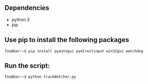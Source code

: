 ## Dependencies
* python 3
* pip

## Use pip to install the following packages
```console
foo@bar:~$ pip install pyautogui pydirectinput win32gui watchdog
```

## Run the script:
```console
foo@bar:~$ python trackWatcher.py
```
